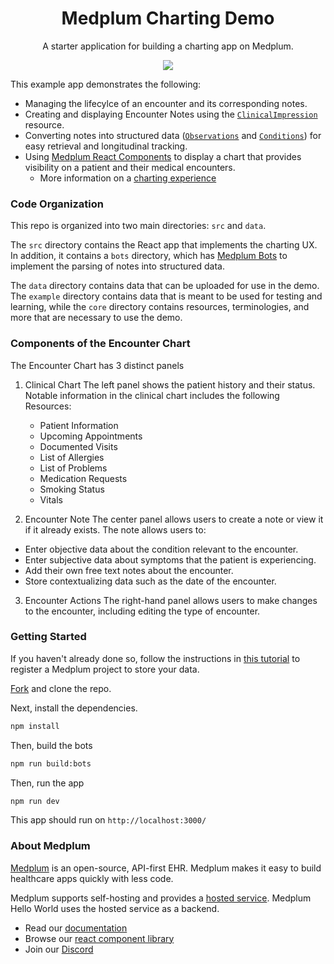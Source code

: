<h1 align="center">Medplum Charting Demo</h1>
<p align="center">A starter application for building a charting app on Medplum.</p>
<p align="center">
<a href="https://github.com/medplum/medplum-hello-world/blob/main/LICENSE.txt">
    <img src="https://img.shields.io/badge/license-Apache-blue.svg" />
  </a>
</p>

This example app demonstrates the following:

- Managing the lifecylce of an encounter and its corresponding notes.
- Creating and displaying Encounter Notes using the [`ClinicalImpression`](/docs/api/fhir/resources/clinicalimpression) resource.
- Converting notes into structured data ([`Observations`](/docs/api/fhir/resources/observation) and [`Conditions`](/docs/api/fhir/resources/condition)) for easy retrieval and longitudinal tracking.
- Using [Medplum React Components](https://storybook.medplum.com/?path=/docs/medplum-introduction--docs) to display a chart that provides visibility on a patient and their medical encounters.
  - More information on a [charting experience](https://www.medplum.com/docs/charting)

### Code Organization

This repo is organized into two main directories: `src` and `data`.

The `src` directory contains the React app that implements the charting UX. In addition, it contains a `bots` directory, which has [Medplum Bots](/packages/docs/docs/bots/bot-basics.md) to implement the parsing of notes into structured data.

The `data` directory contains data that can be uploaded for use in the demo. The `example` directory contains data that is meant to be used for testing and learning, while the `core` directory contains resources, terminologies, and more that are necessary to use the demo.

### Components of the Encounter Chart

The Encounter Chart has 3 distinct panels

1. Clinical Chart
   The left panel shows the patient history and their status. Notable information in the clinical chart includes the following Resources:

   - Patient Information
   - Upcoming Appointments
   - Documented Visits
   - List of Allergies
   - List of Problems
   - Medication Requests
   - Smoking Status
   - Vitals

2. Encounter Note
   The center panel allows users to create a note or view it if it already exists. The note allows users to:

- Enter objective data about the condition relevant to the encounter.
- Enter subjective data about symptoms that the patient is experiencing.
- Add their own free text notes about the encounter.
- Store contextualizing data such as the date of the encounter.

3. Encounter Actions
   The right-hand panel allows users to make changes to the encounter, including editing the type of encounter.

### Getting Started

If you haven't already done so, follow the instructions in [this tutorial](https://www.medplum.com/docs/tutorials/app/register) to register a Medplum project to store your data.

[Fork](https://github.com/medplum/medplum-hello-world/fork) and clone the repo.

Next, install the dependencies.

```bash
npm install
```

Then, build the bots
```bash
npm run build:bots
```

Then, run the app

```bash
npm run dev
```

This app should run on `http://localhost:3000/`

### About Medplum

[Medplum](https://www.medplum.com/) is an open-source, API-first EHR. Medplum makes it easy to build healthcare apps quickly with less code.

Medplum supports self-hosting and provides a [hosted service](https://app.medplum.com/). Medplum Hello World uses the hosted service as a backend.

- Read our [documentation](https://www.medplum.com/docs)
- Browse our [react component library](https://docs.medplum.com/storybook/index.html?)
- Join our [Discord](https://discord.gg/medplum)
